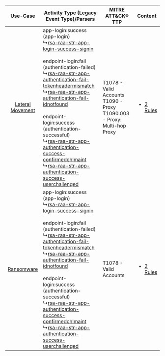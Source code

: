 |    Use-Case    | Activity Type (Legacy Event Type)/Parsers    | MITRE ATT&CK® TTP    | Content    |
|:----:| ---- | ---- | ---- |
| [Lateral Movement](../../../UseCases/uc_lateral_movement.md) |  app-login:success (app-login)<br> ↳[rsa-raa-str-app-login-success-signin](Ps/pC_rsaraastrapploginsuccesssignin.md)<br><br> endpoint-login:fail (authentication-failed)<br> ↳[rsa-raa-str-app-authentication-fail-tokenheadermismatch](Ps/pC_rsaraastrappauthenticationfailtokenheadermismatch.md)<br> ↳[rsa-raa-str-app-authentication-fail-idnotfound](Ps/pC_rsaraastrappauthenticationfailidnotfound.md)<br><br> endpoint-login:success (authentication-successful)<br> ↳[rsa-raa-str-app-authentication-success-confirmedchlmaint](Ps/pC_rsaraastrappauthenticationsuccessconfirmedchlmaint.md)<br> ↳[rsa-raa-str-app-authentication-success-userchallenged](Ps/pC_rsaraastrappauthenticationsuccessuserchallenged.md)<br> | T1078 - Valid Accounts<br>T1090 - Proxy<br>T1090.003 - Proxy: Multi-hop Proxy<br> | [<ul><li>2 Rules</li></ul>](RM/r_m_rsa_rsa_adaptive_authentication_Lateral_Movement.md) |
|       [Ransomware](../../../UseCases/uc_ransomware.md)       |  app-login:success (app-login)<br> ↳[rsa-raa-str-app-login-success-signin](Ps/pC_rsaraastrapploginsuccesssignin.md)<br><br> endpoint-login:fail (authentication-failed)<br> ↳[rsa-raa-str-app-authentication-fail-tokenheadermismatch](Ps/pC_rsaraastrappauthenticationfailtokenheadermismatch.md)<br> ↳[rsa-raa-str-app-authentication-fail-idnotfound](Ps/pC_rsaraastrappauthenticationfailidnotfound.md)<br><br> endpoint-login:success (authentication-successful)<br> ↳[rsa-raa-str-app-authentication-success-confirmedchlmaint](Ps/pC_rsaraastrappauthenticationsuccessconfirmedchlmaint.md)<br> ↳[rsa-raa-str-app-authentication-success-userchallenged](Ps/pC_rsaraastrappauthenticationsuccessuserchallenged.md)<br> | T1078 - Valid Accounts<br>    | [<ul><li>2 Rules</li></ul>](RM/r_m_rsa_rsa_adaptive_authentication_Ransomware.md)       |